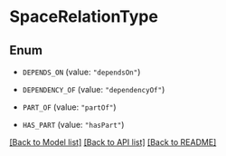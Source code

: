 # SpaceRelationType

## Enum


* `DEPENDS_ON` (value: `"dependsOn"`)

* `DEPENDENCY_OF` (value: `"dependencyOf"`)

* `PART_OF` (value: `"partOf"`)

* `HAS_PART` (value: `"hasPart"`)


[[Back to Model list]](../README.md#documentation-for-models) [[Back to API list]](../README.md#documentation-for-api-endpoints) [[Back to README]](../README.md)


